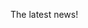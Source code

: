 <!--
  "title": "The latest!",
  "author": "Kevin Kelly",
  "description": "Here is the latest",
  "image": "images/jelly-sml.png",
  "published": "October 19, 2020"
-->

The latest news!
